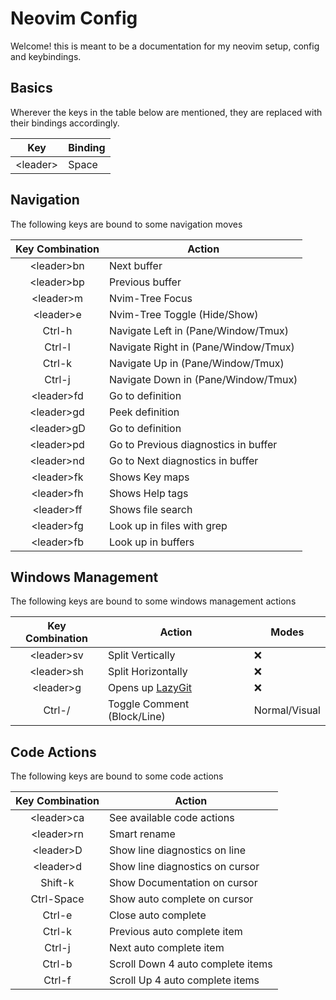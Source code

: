 # Neovim Config

Welcome! this is meant to be a documentation for my neovim setup, config and keybindings.

## Basics

Wherever the keys in the table below are mentioned, they are replaced with their bindings accordingly.

| Key            | Binding |
| -------------- | ------- |
| &lt;leader&gt; | Space   |

## Navigation

The following keys are bound to some navigation moves

| Key Combination  | Action                               |
| :--------------: | ------------------------------------ |
| &lt;leader&gt;bn | Next buffer                          |
| &lt;leader&gt;bp | Previous buffer                      |
| &lt;leader&gt;m  | Nvim-Tree Focus                      |
| &lt;leader&gt;e  | Nvim-Tree Toggle (Hide/Show)         |
|      Ctrl-h      | Navigate Left in (Pane/Window/Tmux)  |
|      Ctrl-l      | Navigate Right in (Pane/Window/Tmux) |
|      Ctrl-k      | Navigate Up in (Pane/Window/Tmux)    |
|      Ctrl-j      | Navigate Down in (Pane/Window/Tmux)  |
| &lt;leader&gt;fd | Go to definition                     |
| &lt;leader&gt;gd | Peek definition                      |
| &lt;leader&gt;gD | Go to definition                     |
| &lt;leader&gt;pd | Go to Previous diagnostics in buffer |
| &lt;leader&gt;nd | Go to Next diagnostics in buffer     |
| &lt;leader&gt;fk | Shows Key maps                       |
| &lt;leader&gt;fh | Shows Help tags                      |
| &lt;leader&gt;ff | Shows file search                    |
| &lt;leader&gt;fg | Look up in files with grep           |
| &lt;leader&gt;fb | Look up in buffers                   |

## Windows Management

The following keys are bound to some windows management actions

| Key Combination  | Action                                                                                                      | Modes         |
| :--------------: | ----------------------------------------------------------------------------------------------------------- | ------------- |
| &lt;leader&gt;sv | Split Vertically                                                                                            | :x:           |
| &lt;leader&gt;sh | Split Horizontally                                                                                          | :x:           |
| &lt;leader&gt;g  | Opens up [LazyGit](https://github.com/jesseduffield/lazygit/blob/master/docs/keybindings/Keybindings_en.md) | :x:           |
|      Ctrl-/      | Toggle Comment (Block/Line)                                                                                 | Normal/Visual |

## Code Actions

The following keys are bound to some code actions

| Key Combination  | Action                            |
| :--------------: | --------------------------------- |
| &lt;leader&gt;ca | See available code actions        |
| &lt;leader&gt;rn | Smart rename                      |
| &lt;leader&gt;D  | Show line diagnostics on line     |
| &lt;leader&gt;d  | Show line diagnostics on cursor   |
|     Shift-k      | Show Documentation on cursor      |
|    Ctrl-Space    | Show auto complete on cursor      |
|      Ctrl-e      | Close auto complete               |
|      Ctrl-k      | Previous auto complete item       |
|      Ctrl-j      | Next auto complete item           |
|      Ctrl-b      | Scroll Down 4 auto complete items |
|      Ctrl-f      | Scroll Up 4 auto complete items   |
